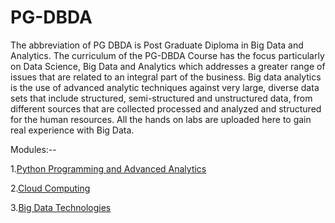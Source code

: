 # PG-DBDA
The abbreviation of PG DBDA is Post Graduate Diploma in Big Data and Analytics. The curriculum of the PG-DBDA Course has the focus particularly on Data Science, Big Data and Analytics which addresses a greater range of issues that are related to an integral part of the business. Big data analytics is the use of advanced analytic techniques against very large, diverse data sets that include structured, semi-structured and unstructured data, from different sources that are collected processed and analyzed and structured for the human resources. All the hands on labs are uploaded here to gain real experience with Big Data.

Modules:--

1.[Python Programming and Advanced Analytics](https://github.com/TanushreeBhure/PG-DBDA/tree/Python)

2.[Cloud Computing](https://github.com/TanushreeBhure/PG-DBDA/tree/Cloud-Computing)

3.[Big Data Technologies](https://github.com/TanushreeBhure/PG-DBDA/tree/Big-Data-Technologies)

